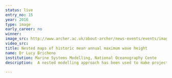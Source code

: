 ```yaml
---
status: live
entry_no: 15
year: 2016
type: image 
early_career: no 
winner: 
image_src: http://www.archer.ac.uk/about-archer/news-events/events/image-comp/gallery-2016/15_Entry_800.jpg
video_src: 
title: Nested maps of historic mean annual maximum wave height
name: Dr Lucy Bricheno
institution: Marine Systems Modelling, National Oceanography Cente
description:  A nested modelling approach has been used to make projections of wave climate around North West Europe. A global  model at 0.83&deg; resolution for the whole globe, and an inner 'nest' of higher resolution (around 12km). The coastline  and features of the wave field are captured more sharply in the finer of the two model nests.<br /> This map shows a mean annual maximum significant wave height over a 30 year period from 1970 to 1999. The largest  surface waves are seen to the west / north-west of the British Isles, and can exceed 8m in height. Semi-enclosed seas,  such as the Irish Sea are more sheltered, with smaller maximum waves, averaging  2m in height over the thirty year period.
  
---
```

